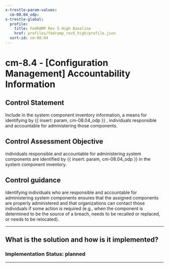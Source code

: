 ```yaml
---
x-trestle-param-values:
  cm-08.04_odp:
x-trestle-global:
  profile:
    title: FedRAMP Rev 5 High Baseline
    href: profiles/fedramp_rev5_high/profile.json
  sort-id: cm-08.04
---
```


# cm-8.4 - \[Configuration Management\] Accountability Information

## Control Statement

Include in the system component inventory information, a means for identifying by {{ insert: param, cm-08.04_odp }} , individuals responsible and accountable for administering those components.

## Control Assessment Objective

individuals responsible and accountable for administering system components are identified by {{ insert: param, cm-08.04_odp }} in the system component inventory.

## Control guidance

Identifying individuals who are responsible and accountable for administering system components ensures that the assigned components are properly administered and that organizations can contact those individuals if some action is required (e.g., when the component is determined to be the source of a breach, needs to be recalled or replaced, or needs to be relocated).

______________________________________________________________________

## What is the solution and how is it implemented?

<!-- For implementation status enter one of: implemented, partial, planned, alternative, not-applicable -->

<!-- Note that the list of rules under ### Rules: is read-only and changes will not be captured after assembly to JSON -->

<!-- Add control implementation description here for control: cm-8.4 -->

### Implementation Status: planned

______________________________________________________________________
